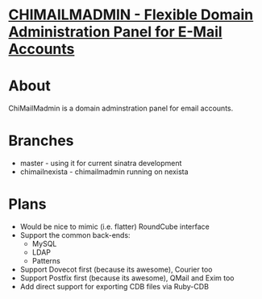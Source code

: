 # [CHIMAILMADMIN - Flexible Domain Administration Panel for E-Mail Accounts](http://www.chimailmadmin.com/)

About
=====

ChiMailMadmin is a domain adminstration panel for email accounts.


Branches
========

* master - using it for current sinatra development
* chimailnexista - chimailmadmin running on nexista

Plans
=====

* Would be nice to mimic (i.e. flatter) RoundCube interface
* Support the common back-ends:
    * MySQL
    * LDAP
    * Patterns
* Support Dovecot first (because its awesome), Courier too
* Support Postfix first (because its awesome), QMail and Exim too
* Add direct support for exporting CDB files via Ruby-CDB
